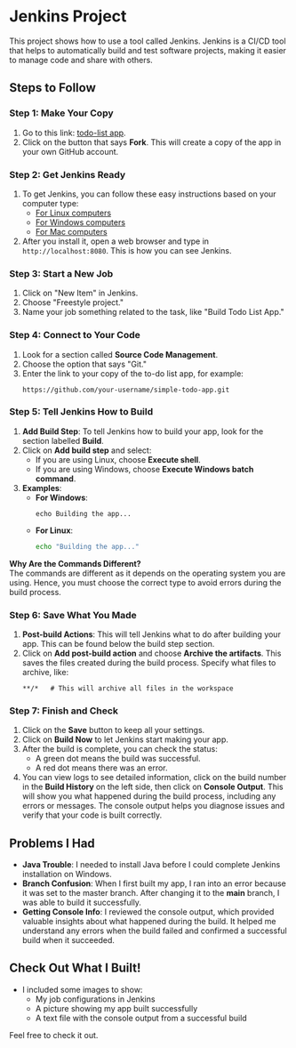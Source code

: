 # Jenkins Project

This project shows how to use a tool called Jenkins. Jenkins is a CI/CD tool that helps to automatically build and test software projects, making it easier to manage code and share with others.

## Steps to Follow

### Step 1: Make Your Copy
1. Go to this link: [todo-list app](https://github.com/sanoojes/simple-todo-app).
2. Click on the button that says **Fork**. This will create a copy of the app in your own GitHub account.

### Step 2: Get Jenkins Ready
1. To get Jenkins, you can follow these easy instructions based on your computer type:
   - [For Linux computers](https://www.digitalocean.com/community/tutorial-collections/how-to-install-jenkins)
   - [For Windows computers](https://phoenixnap.com/kb/install-jenkins-on-windows)
   - [For Mac computers](https://www.jenkins.io/download/lts/macos/)
2. After you install it, open a web browser and type in `http://localhost:8080`. This is how you can see Jenkins.

### Step 3: Start a New Job
1. Click on "New Item" in Jenkins.
2. Choose "Freestyle project."
3. Name your job something related to the task, like "Build Todo List App."

### Step 4: Connect to Your Code
1. Look for a section called **Source Code Management**.
2. Choose the option that says "Git."
3. Enter the link to your copy of the to-do list app, for example:
   ```plaintext
   https://github.com/your-username/simple-todo-app.git
   ```

### Step 5: Tell Jenkins How to Build
1. **Add Build Step**: To tell Jenkins how to build your app, look for the section labelled **Build**.
2. Click on **Add build step** and select:
   - If you are using Linux, choose **Execute shell**.
   - If you are using Windows, choose **Execute Windows batch command**.
3. **Examples**:
   - **For Windows**:
     ```plaintext
     echo Building the app...
     ```
   - **For Linux**:
     ```bash
     echo "Building the app..."
     ```

**Why Are the Commands Different?**  
The commands are different as it depends on the operating system you are using. Hence, you must choose the correct type to avoid errors during the build process. 

### Step 6: Save What You Made
1. **Post-build Actions**: This will tell Jenkins what to do after building your app. This can be found below the build step section.
2. Click on **Add post-build action** and choose **Archive the artifacts**. This saves the files created during the build process. Specify what files to archive, like:
   ```plaintext
   **/*   # This will archive all files in the workspace
   ```

### Step 7: Finish and Check
1. Click on the **Save** button to keep all your settings.
2. Click on **Build Now** to let Jenkins start making your app.
3. After the build is complete, you can check the status:
   - A green dot means the build was successful.
   - A red dot means there was an error.
4. You can view logs to see detailed information, click on the build number in the **Build History** on the left side, then click on **Console Output**. This will show you what happened during the build process, including any errors or messages. The console output helps you diagnose issues and verify that your code is built correctly.

## Problems I Had
- **Java Trouble**: I needed to install Java before I could complete Jenkins installation on Windows.
- **Branch Confusion**: When I first built my app, I ran into an error because it was set to the master branch. After changing it to the **main** branch, I was able to build it successfully.
- **Getting Console Info**: I reviewed the console output, which provided valuable insights about what happened during the build. It helped me understand any errors when the build failed and confirmed a successful build when it succeeded.
  
## Check Out What I Built!
- I included some images to show:
  - My job configurations in Jenkins
  - A picture showing my app built successfully
  - A text file with the console output from a successful build
 
Feel free to check it out.
